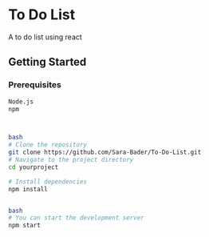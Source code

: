 
# To Do List

A to do list using react


## Getting Started


### Prerequisites


```bash
Node.js
npm



bash
# Clone the repository
git clone https://github.com/Sara-Bader/To-Do-List.git
# Navigate to the project directory
cd yourproject

# Install dependencies
npm install


bash
# You can start the development server
npm start
